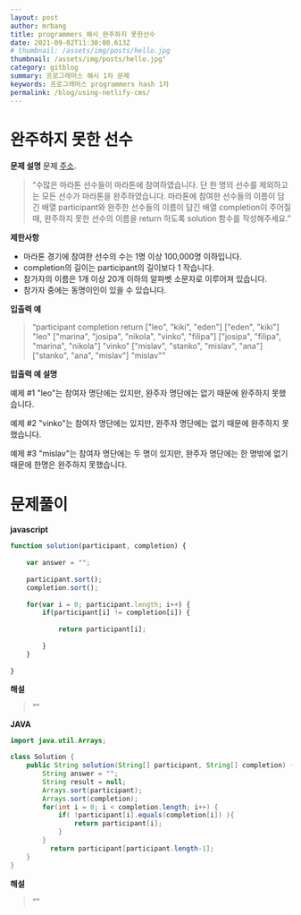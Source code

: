 ```yaml
---
layout: post
author: mrbang
title: programmers_해시_완주하지 못한선수
date: 2021-09-02T11:30:00.613Z
# thumbnail: /assets/img/posts/hello.jpg
thumbnail: /assets/img/posts/hello.jpg"
category: gitblog
summary: 프로그래머스 해시 1차 문제 
keywords: 프로그래머스 programmers hash 1차 
permalink: /blog/using-netlify-cms/
---
```

# 완주하지 못한 선수

**문제 설명** 문제 [주소](https://programmers.co.kr/learn/courses/30/lessons/42576).

> “수많은 마라톤 선수들이 마라톤에 참여하였습니다. 단 한 명의 선수를 제외하고는 모든 선수가 마라톤을 완주하였습니다.
마라톤에 참여한 선수들의 이름이 담긴 배열 participant와 완주한 선수들의 이름이 담긴 배열 completion이 주어질 때, 완주하지 못한 선수의 이름을 return 하도록 solution 함수를 작성해주세요.”
  

**제한사항** 

* 마라톤 경기에 참여한 선수의 수는 1명 이상 100,000명 이하입니다.
* completion의 길이는 participant의 길이보다 1 작습니다.
* 참가자의 이름은 1개 이상 20개 이하의 알파벳 소문자로 이루어져 있습니다.
* 참가자 중에는 동명이인이 있을 수 있습니다.

**입출력 예** 

> “participant	completion	return
["leo", "kiki", "eden"]	["eden", "kiki"]	"leo"
["marina", "josipa", "nikola", "vinko", "filipa"]	["josipa", "filipa", "marina", "nikola"]	"vinko"
["mislav", "stanko", "mislav", "ana"]	["stanko", "ana", "mislav"]	"mislav"”

**입출력 예 설명** 

예제 #1
"leo"는 참여자 명단에는 있지만, 완주자 명단에는 없기 때문에 완주하지 못했습니다.

예제 #2
"vinko"는 참여자 명단에는 있지만, 완주자 명단에는 없기 때문에 완주하지 못했습니다.

예제 #3
"mislav"는 참여자 명단에는 두 명이 있지만, 완주자 명단에는 한 명밖에 없기 때문에 한명은 완주하지 못했습니다.

# 문제풀이 

**javascript** 

```javascript
function solution(participant, completion) {
    
    var answer = "";
    
    participant.sort();
    completion.sort();
    
    for(var i = 0; participant.length; i++) {        
        if(participant[i] != completion[i]) {
            
            return participant[i];        
            
        }      
    }      
    
}
```

**해설** 

> “”

**JAVA** 
```java
import java.util.Arrays;

class Solution {
    public String solution(String[] participant, String[] completion) {
        String answer = "";
        String result = null;               
        Arrays.sort(participant);
        Arrays.sort(completion);        
        for(int i = 0; i < completion.length; i++) {            
            if( !participant[i].equals(completion[i]) ){              
                return participant[i];                
            }             
        }                
          return participant[participant.length-1];
    }   
}
```

**해설** 

> “”
